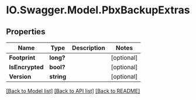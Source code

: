 # IO.Swagger.Model.PbxBackupExtras
## Properties

Name | Type | Description | Notes
------------ | ------------- | ------------- | -------------
**Footprint** | **long?** |  | [optional] 
**IsEncrypted** | **bool?** |  | [optional] 
**Version** | **string** |  | [optional] 

[[Back to Model list]](../README.md#documentation-for-models) [[Back to API list]](../README.md#documentation-for-api-endpoints) [[Back to README]](../README.md)

